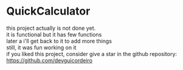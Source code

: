 # QuickCalculator

this project actually is not done yet.</br>
it is functional but it has few functions</br>
later a i'll get back to it to add more things</br>
still, it was fun working on it
</br>
if you liked this project, consider give a star in the github repository:
</br>
https://github.com/devguicordeiro
